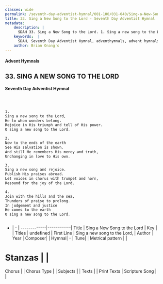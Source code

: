 ```yaml
---
classes: wide
permalink: /seventh-day-adventist-hymnal/001-100/031-040/Sing-a-New-Song-to-the-Lord/
title: 33. Sing a New Song to the Lord - Seventh Day Adventist Hymnal
metadata:
    description: |
      SDAH 33. Sing a New Song to the Lord. 1. Sing a new song to the Lord, He to whom wonders belong. Rejoice in His triumph and tell of His power. O sing a new song to the Lord.
    keywords:  |
      SDAH, Seventh Day Adventist Hymnal, adventhymnals, advent hymnals, Sing a New Song to the Lord, Sing a new song to the Lord, 
    author: Brian Onang'o
---
```


#### Advent Hymnals
## 33. SING A NEW SONG TO THE LORD
#### Seventh Day Adventist Hymnal

```txt



1.
Sing a new song to the Lord,
He to whom wonders belong.
Rejoice in His triumph and tell of His power.
O sing a new song to the Lord.

2.
Now to the ends of the earth
See His salvation is shown.
And still He remembers His mercy and truth,
Unchanging in love to His own.

3.
Sing a new song and rejoice.
Publish His praises abroad.
Let voices in chorus with trumpet and horn,
Resound for the joy of the Lord.

4.
Join with the hills and the sea,
Thunders of praise to prolong.
In judgement and justice
He comes to the earth
O sing a new song to the Lord.



```

- |   -  |
-------------|------------|
Title | Sing a New Song to the Lord |
Key |  |
Titles | undefined |
First Line | Sing a new song to the Lord, |
Author | 
Year | 
Composer|  |
Hymnal|  - |
Tune|  |
Metrical pattern | |
# Stanzas |  |
Chorus |  |
Chorus Type |  |
Subjects |  |
Texts |  |
Print Texts | 
Scripture Song |  |
  

